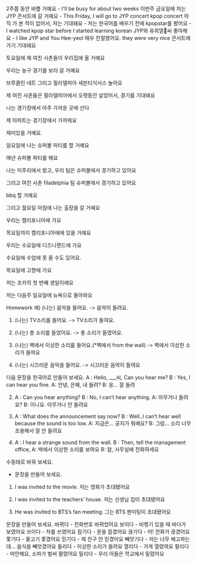 2주쯤 동안 바쁠 거예요 - I'll be busy for about two weeks
이번주 금요일에 저는 JYP 콘서트에 갈 거예요 - This Friday, I will go to JYP concert
kpop concert 아직 가 본 적이 없어서, 저는 기대돼요 - 
저는 한국어를 배우기 전에 kpopstar를 봤어요 - I watched kpop star before I started learning korean
 JYP와 유희열씨 좋아해요 - I like JYP and You Hee-yeol
매우 친절했어요. they were very nice
콘서트에 가기 기대돼요

토요일에 제 여친 사촌들이 우리집에 올 거예요

우리는 농구 경기를 보러 갈 거예요

브루클린 네트 그리고 필라델피아 세븐티식서스 놀아요

제 여친 사촌들은 필라델피아에서 오랫동안 살았어서, 경기를 기대돼요

나는 경기장에서 아주 가까운 곳에 산다

제 아파트는 경기장에서 가까워요

재미있을 거예요.

일요일에 나는 슈퍼볼 파티를 할 거예요

매년 슈퍼볼 파티를 해요

나는 미주리에서 왔고, 우리 팀은 슈퍼볼에서 경기하고 있어요

그리고 여친 사촌 filadelphia 팀 슈퍼볼에서 경기하고 있어요

bbq 할 거예요

그리고 월요일 아침에 나는 출장을 갈 거예요

우리는 캘리포니아에 가요

목요일까지 캘리포니아에에 있을 거예요

우리는 수요일에 디즈니랜드에 가요

수요일에 수업에 못 올 수도 있어요.

목요일에 고향에 가요

저는 조카의 첫 번째 생일이에요

저는 다음주 일요일에 뉴욕으로 돌아와요


Homework
예)   (나는) 음악을 들어요. -> 음악이 들려요.  
1. (나는) TV소리를 들어요. 
-> TV소리가 들여요. 

2. (나는) 총 소리를 들었어요.
-> 총 소리가 들였어요.

3. (나는) 벽에서 이상한 소리를 들어요.(*벽에서 from the wall) 
-> 벽에서 이상한 소리가 들여요

4. (나는) 시끄러운 음악을 들어요. 
-> 시끄러운 음악이 들여요


다음 문장을 한국어로 만들어 보세요.
A : Hello, ___씨, Can you hear me?
B : Yes, I can hear you fine.
A: 안녕, 은혜, 내 들려?
B: 응... 잘 들려

2. A : Can you hear anything?
    B : No, I can’t hear anything.
A: 아무거나 들려요?
B: 이니요. 아무거나 안 들려요

3. A : What does the announcement say now?
   B : Well..I can’t hear well because the sound is too low.
A: 지금은... 공지가 뭐예요?
B: 그럼... 소리 너무 조용해서 잘 안 들려요

4. A : I hear a strange sound from the wall.
   B : Then, tell the management office,
A: 박에서 이상한 소리를 보여요
B: 참, 사무실에 전화하세요

수동태로 바꿔 보세요.
* 문장을 만들어 보세요.
1. I was invited to the movie.
저는 영화가 초대됐어요

2. I was invited to the teachers’ house.
저는 선생님 집이 초대됐어요

3. He was invited to BTS’s fan meeting.
그는 BTS 팬미팅이 초대됐어요

문장을 만들어 보세요.
바뀌다 - 전화번호 바뀌었어요
보이다 - 비행기 있을 때 바다가 보였어요
쓰이다 - 차를 쓰였어요
잠기다 - 문을 잠겼어요
끊기다 - 어! 전화가 끊겼어요
쫓기다 - 물고기 쫓겼어요
믿기다 - 제 친구 안 믿겼어요
빼앗기다 - 저는 너무 배고파는데... 음식을 빼앗겼어요
들리다 - 이상한 소리가 들려요
열리다 - 가게 열렸여요
팔리다 - 마안해요, 소파가 벌써 팔렸어요
밀리다 - 우리 아들은 학교에서 밀렸어요